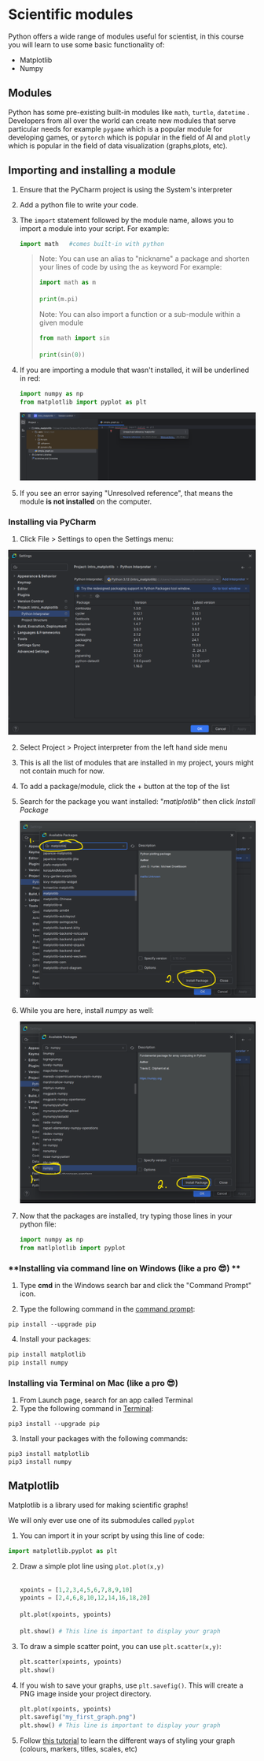 # Scientific modules

Python offers a wide range of modules useful for scientist, in this course you will learn to use some basic functionality of:

- Matplotlib
- Numpy

 

## Modules

Python has some pre-existing built-in modules like `math`, `turtle`, `datetime` . Developers from all over the world can create new modules that serve particular needs for example `pygame` which is a popular module for developing games, or `pytorch` which is popular in the field of AI and `plotly` which is popular in the field of data visualization (graphs,plots, etc). 



## Importing and installing a module

1. Ensure that the  PyCharm project is using the System's interpreter

2. Add a python file to write your code.

3. The `import` statement followed by the module name, allows you to import a module into your script. For example:

   ```python
   import math   #comes built-in with python
   ```

   > Note: You can use an alias to "nickname" a package and shorten your lines of code by using the `as` keyword For example:
   >
   > ```python
   > import math as m
   > 
   > print(m.pi)
   > ```
   >
   > Note: You can also import a function or a sub-module within a given module
   >
   > ```python
   > from math import sin
   > 
   > print(sin(0))
   > ```

4. If you are importing a module that wasn't installed, it will be underlined in red:

   ```python
   import numpy as np
   from matplotlib import pyplot as plt
   ```

   <img src= "Images/install_module/img_4.png"/>

5. If you see an error saying "Unresolved reference", that means the module **is not installed** on the computer.

### **Installing via PyCharm**

1. Click File > Settings to open the Settings menu:

<img src= "Images/install_module/img_3.png"/>

2. Select Project > Project interpreter from the left hand side menu

3. This is all the list of modules that are installed in my project, yours might not contain much for now.

4. To add a package/module, click the + button at the top of the list

5. Search for the package you want installed: "*matlplotlib*" then click *Install Package*

   <img src= "Images/install_module/img_5.png"/>

6. While you are here, install *numpy* as well:

   <img src= "Images/install_module/img_6.png"/>

7. Now that the packages are installed, try typing those lines in your python file:

   ```python
   import numpy as np
   from matlplotlib import pyplot
   
   ```



### **Installing via command line on Windows (like a pro 😎) **

1. Type **cmd** in the Windows search bar and click the "Command Prompt" icon.

3. Type the following command in the [command prompt](https://phoenixnap.com/glossary/command-prompt):

```
pip install --upgrade pip
```

4. Install your packages:

```cmd
pip install matplotlib
pip install numpy
```

### **Installing via Terminal on Mac (like a pro 😎)**

1. From Launch page, search for an app called Terminal
2. Type the following command in [Terminal](https://support.apple.com/en-ca/guide/terminal/welcome/mac):

```
pip3 install --upgrade pip
```

3. Install your packages with the following commands:

```
pip3 install matplotlib
pip3 install numpy
```



## Matplotlib 

Matplotlib is a library used for making scientific graphs!

We will only ever use one of its submodules called `pyplot`

1. You can import it in your script by using this line of code:

```python
import matplotlib.pyplot as plt
```

2. Draw a simple plot line using `plot.plot(x,y)`

   ```python
   
   xpoints = [1,2,3,4,5,6,7,8,9,10]
   ypoints = [2,4,6,8,10,12,14,16,18,20]
   
   plt.plot(xpoints, ypoints)
   
   plt.show() # This line is important to display your graph
   ```

   

3. To draw a simple scatter point, you can use `plt.scatter(x,y)`:

   ```python
   plt.scatter(xpoints, ypoints)
   plt.show()
   ```

   

4. If you wish to save your graphs, use `plt.savefig()`. This will create a PNG image inside your project directory. 

   ```python
   plt.plot(xpoints, ypoints)
   plt.savefig("my_first_graph.png")
   plt.show() # This line is important to display your graph
   ```

   

5. Follow [this tutorial](https://www.w3schools.com/python/matplotlib_pyplot.asp) to learn the different ways of styling your graph (colours, markers, titles, scales, etc)

   

